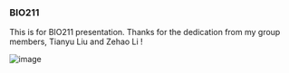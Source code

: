 ### BIO211
This is for BIO211 presentation. Thanks for the dedication from my group members, Tianyu Liu and Zehao Li ! 

![image](https://github.com/Jiaming21/BIO211/Project流程图.png) 
